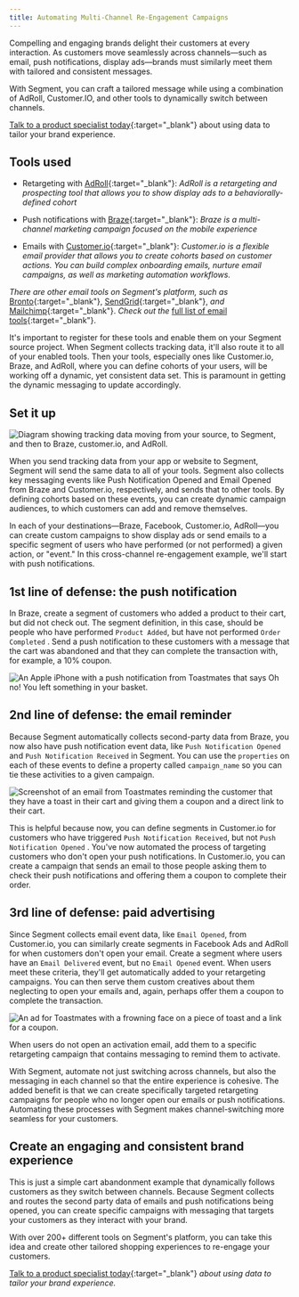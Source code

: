 ```yaml
---
title: Automating Multi-Channel Re-Engagement Campaigns
---
```


Compelling and engaging brands delight their customers at every interaction. As customers move seamlessly across channels—such as email, push notifications, display ads—brands must similarly meet them with tailored and consistent messages.

With Segment, you can craft a tailored message while using a combination of AdRoll, Customer.IO, and other tools to dynamically switch between channels.

[Talk to a product specialist today](https://segment.com/contact/sales){:target="_blank"} about using data to tailor your brand experience.

## Tools used

*   Retargeting with [AdRoll](https://adroll.com/){:target="_blank"}: _AdRoll is a retargeting and prospecting tool that allows you to show display ads to a behaviorally-defined cohort_

*   Push notifications with [Braze](https://braze.com/){:target="_blank"}: _Braze is a multi-channel marketing campaign focused on the mobile experience_

*   Emails with [Customer.io](https://customer.io/){:target="_blank"}: _Customer.io is a flexible email provider that allows you to create cohorts based on customer actions. You can build complex onboarding emails, nurture email campaigns, as well as marketing automation workflows._


_There are other email tools on Segment's platform, such as_ [Bronto](https://bronto.com/){:target="_blank"}, [SendGrid](https://sendgrid.com/){:target="_blank"}, _and_ [Mailchimp](https://mailchimp.com/){:target="_blank"}. _Check out the_ [full list of email tools](https://segment.com/catalog#integrations/email){:target="_blank"}.

It's important to register for these tools and enable them on your Segment source project. When Segment collects tracking data, it'll also route it to all of your enabled tools. Then your tools, especially ones like Customer.io, Braze, and AdRoll, where you can define cohorts of your users, will be working off a dynamic, yet consistent data set. This is paramount in getting the dynamic messaging to update accordingly.

## Set it up

![Diagram showing tracking data moving from your source, to Segment, and then to Braze, customer.io, and AdRoll.](images/auto-multi_aXa02yaL.png)

When you send tracking data from your app or website to Segment, Segment will send the same data to all of your tools. Segment also collects key messaging events like Push Notification Opened and Email Opened from Braze and Customer.io, respectively, and sends that to other tools. By defining cohorts based on these events, you can create dynamic campaign audiences, to which customers can add and remove themselves.

In each of your destinations—Braze, Facebook, Customer.io, AdRoll—you can create custom campaigns to show display ads or send emails to a specific segment of users who have performed (or not performed) a given action, or "event." In this cross-channel re-engagement example, we'll start with push notifications.

## 1st line of defense: the push notification

In Braze, create a segment of customers who added a product to their cart, but did not check out. The segment definition, in this case, should be people who have performed `Product Added`, but have not performed `Order Completed` . Send a push notification to these customers with a message that the cart was abandoned and that they can complete the transaction with, for example, a 10% coupon.

![An Apple iPhone with a push notification from Toastmates that says Oh no! You left something in your basket.](images/auto-multi_DDMDnUuY.png)

## 2nd line of defense: the email reminder

Because Segment automatically collects second-party data from Braze, you now also have push notification event data, like `Push Notification Opened` and `Push Notification Received` in Segment. You can use the `properties` on each of these events to define a property called `campaign_name` so you can tie these activities to a given campaign.

![Screenshot of an email from Toastmates reminding the customer that they have a toast in their cart and giving them a coupon and a direct link to their cart.](images/auto-multi_262jquPl.png)

This is helpful because now, you can define segments in Customer.io for customers who have triggered `Push Notification Received`, but not `Push Notification Opened` . You've now automated the process of targeting customers who don't open your push notifications. In Customer.io, you can create a campaign that sends an email to those people asking them to check their push notifications and offering them a coupon to complete their order.

## 3rd line of defense: paid advertising

Since Segment collects email event data, like `Email Opened`, from Customer.io, you can similarly create segments in Facebook Ads and AdRoll for when customers don't open your email. Create a segment where users have an `Email Delivered` event, but no `Email Opened` event. When users meet these criteria, they'll get automatically added to your retargeting campaigns. You can then serve them custom creatives about them neglecting to open your emails and, again, perhaps offer them a coupon to complete the transaction.

![An ad for Toastmates with a frowning face on a piece of toast and a link for a coupon.](images/auto-multi_dI5srBtw.png)

When users do not open an activation email, add them to a specific retargeting campaign that contains messaging to remind them to activate.

With Segment, automate not just switching across channels, but also the messaging in each channel so that the entire experience is cohesive. The added benefit is that we can create specifically targeted retargeting campaigns for people who no longer open our emails or push notifications. Automating these processes with Segment makes channel-switching more seamless for your customers.

## Create an engaging and consistent brand experience

This is just a simple cart abandonment example that dynamically follows customers as they switch between channels. Because Segment collects and routes the second party data of emails and push notifications being opened, you can create specific campaigns with messaging that targets your customers as they interact with your brand.

With over 200+ different tools on Segment's platform, you can take this idea and create other tailored shopping experiences to re-engage your customers.

[Talk to a product specialist today](https://segment.com/contact/sales){:target="_blank"} _about using data to tailor your brand experience._
